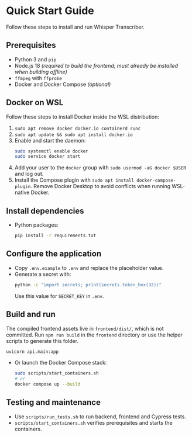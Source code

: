 # Quick Start Guide

Follow these steps to install and run Whisper Transcriber.

## Prerequisites
- Python 3 and `pip`
- Node.js 18 *(required to build the frontend; must already be installed when building offline)*
- `ffmpeg` with `ffprobe`
- Docker and Docker Compose *(optional)*

## Docker on WSL
Follow these steps to install Docker inside the WSL distribution:
1. `sudo apt remove docker docker.io containerd runc`
2. `sudo apt update && sudo apt install docker.io`
3. Enable and start the daemon:
   ```bash
   sudo systemctl enable docker
   sudo service docker start
   ```
4. Add your user to the `docker` group with `sudo usermod -aG docker $USER` and log out.
5. Install the Compose plugin with `sudo apt install docker-compose-plugin`.
Remove Docker Desktop to avoid conflicts when running WSL-native Docker.


## Install dependencies
- Python packages:
  ```bash
  pip install -r requirements.txt
  ```
## Configure the application
- Copy `.env.example` to `.env` and replace the placeholder value.
- Generate a secret with:
  ```bash
  python -c "import secrets; print(secrets.token_hex(32))"
  ```
  Use this value for `SECRET_KEY` in `.env`.

## Build and run
The compiled frontend assets live in `frontend/dist/`, which is not committed. Run `npm run build` in the `frontend` directory or use the helper scripts to generate this folder.
  ```bash
  uvicorn api.main:app
  ```
- Or launch the Docker Compose stack:
  ```bash
  sudo scripts/start_containers.sh
  # or
  docker compose up --build
  ```

## Testing and maintenance
- Use `scripts/run_tests.sh` to run backend, frontend and Cypress tests.
- `scripts/start_containers.sh` verifies prerequisites and starts the containers.

